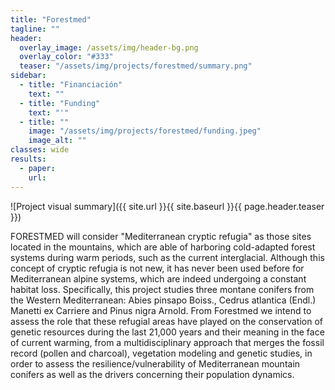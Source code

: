 ```yaml
---
title: "Forestmed"
tagline: ""
header:
  overlay_image: /assets/img/header-bg.png
  overlay_color: "#333"
  teaser: "/assets/img/projects/forestmed/summary.png"
sidebar:
  - title: "Financiación"
    text: ""
  - title: "Funding"
    text: "'"
  - title: ""
    image: "/assets/img/projects/forestmed/funding.jpeg"
    image_alt: ""
classes: wide
results:
  - paper:
    url:    
---
```


![Project visual summary]({{ site.url }}{{ site.baseurl }}{{ page.header.teaser }})

FORESTMED will consider "Mediterranean cryptic refugia" as those sites located in the mountains, which are able of harboring cold-adapted forest systems during warm periods, such as the current interglacial. Although this concept of cryptic refugia is not new, it has never been used before for Mediterranean alpine systems, which are indeed undergoing a constant habitat loss. Specifically, this project studies three montane conifers from the Western Mediterranean: Abies pinsapo Boiss., Cedrus atlantica (Endl.) Manetti ex Carriere and Pinus nigra Arnold.
From Forestmed we intend to assess the role that these refugial areas have played on the conservation of genetic resources during the last 21,000 years and their meaning in the face of current warming, from a multidisciplinary approach that merges the fossil record (pollen and charcoal), vegetation modeling and genetic studies, in order to assess the resilience/vulnerability of Mediterranean mountain conifers as well as the drivers concerning their population dynamics.